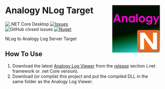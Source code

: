 # Analogy NLog Target    <img src="./Assets/AnalogyNlog.png" align="right" width="155px" height="155px">  

![.NET Core Desktop](https://github.com/Analogy-LogViewer/Analogy.LogViewer.NLog.Targets/workflows/.NET%20Core%20Desktop/badge.svg) 
<a href="https://github.com/Analogy-LogViewer/Analogy.LogViewer.NLog.Targets/issues">
    <img src="https://img.shields.io/github/issues/Analogy-LogViewer/Analogy.LogViewer.NLog.Targets"  alt="Issues" />
</a>
![GitHub closed issues](https://img.shields.io/github/issues-closed-raw/Analogy-LogViewer/Analogy.LogViewer.NLog.Targets) [![Nuget](https://img.shields.io/nuget/v/Analogy.LogViewer.NLog.Targets)](https://www.nuget.org/packages/Analogy.LogViewer.NLog.Targets/)

NLog to Analogy Log Server Target


## How To Use
1. Download the latest [Analogy Log Viewer](https://github.com/Analogy-LogViewer/Analogy.LogViewer) from the [release](https://github.com/Analogy-LogViewer/Analogy.LogViewer/releases) section (.net framework or .net Core version).
2. Download (or compile) this project and put the compiled DLL in the same folder as the Analogy Log Viewer.


